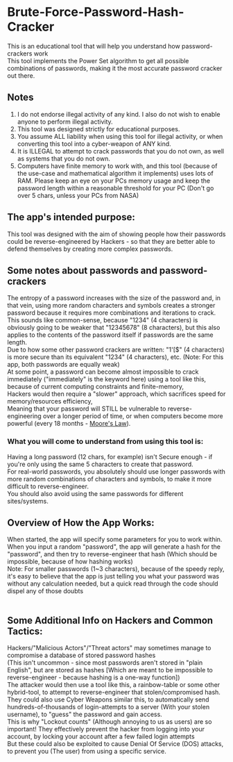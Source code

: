# Brute-Force-Password-Hash-Cracker
This is an educational tool that will help you understand how password-crackers work  <br>
This tool implements the Power Set algorithm to get all possible combinations of passwords, making it the most accurate password cracker out there.  <br>

## Notes
1. I do not endorse illegal activity of any kind. I also do not wish to enable anyone to perform illegal activity.
2. This tool was designed strictly for educational purposes.
3. You assume ALL liability when using this tool for illegal activity, or when converting this tool into a cyber-weapon of ANY kind.
4. It is ILLEGAL to attempt to crack passwords that you do not own, as well as systems that you do not own.
5. Computers have finite memory to work with, and this tool (because of the use-case and mathematical algorithm it implements) uses lots of RAM. Please keep an eye on your PCs memory usage and keep the password length within a reasonable threshold for your PC (Don't go over 5 chars, unless your PCs from NASA)

## The app's intended purpose:
This tool was designed with the aim of showing people how their passwords could be reverse-engineered by Hackers - so that they are better able to defend themselves by creating more complex passwords.

## Some notes about passwords and password-crackers
The entropy of a password increases with the size of the password and, in that vein, using more random characters and symbols creates a stronger password because it requires more combinations and iterations to crack.
<br>
This sounds like common-sense, because "1234" (4 characters) is obviously going to be weaker that "12345678" (8 characters), but this also applies to the contents of the password itself if passwords are the same length. 
<br>
Due to how some other password crackers are written: "1'[$" (4 characters) is more secure than its equivalent "1234" (4 characters), etc. (Note: For this app, both passwords are equally weak)
<br>
At some point, a password can become almost impossible to crack immediately ("immediately" is the keyword here) using a tool like this, because of current computing constraints and finite-memory,  <br>
Hackers would then require a "slower" approach, which sacrifices speed for memory/resources efficiency, <br>
Meaning that your password will STILL be vulnerable to reverse-engineering over a longer period of time, or when computers become more powerful (every 18 months - [Moore's Law](https://www.intel.com/content/www/us/en/newsroom/resources/moores-law.html)). <br>

### What you will come to understand from using this tool is:
Having a long password (12 chars, for example) isn't Secure enough - if you're only using the same 5 characters to create that password. <br>
For real-world passwords, you absolutely should use longer passwords with more random combinations of characters and symbols, to make it more difficult to reverse-engineer. <br>
You should also avoid using the same passwords for different sites/systems. <br>

## Overview of How the App Works:
When started, the app will specify some parameters for you to work within. <br>
When you input a random "password", the app will generate a hash for the "password", and then try to reverse-engineer that hash (Which should be impossible, because of how hashing works) 
<br>
Note: For smaller passwords (1~3 characters), because of the speedy reply, it's easy to believe that the app is just telling you what your password was without any calculation needed, but a quick read through the code should dispel any of those doubts
 <br>
 <br>
## Some Additional Info on Hackers and Common Tactics:
Hackers/"Malicious Actors"/"Threat actors" may sometimes manage to compromise a database of stored password hashes <br>
(This isn't uncommon - since most passwords aren't stored in "plain English", but are stored as hashes [Which are meant to be impossible to reverse-engineer - because hashing is a one-way function]) <br>
The attacker would then use a tool like this, a rainbow-table or some other hybrid-tool, to attempt to reverse-engineer that stolen/compromised hash. <br>
They could also use Cyber Weapons similar this, to automatically send hundreds-of-thousands of login-attempts to a server (With your stolen username), to "guess" the password and gain access. <br>
This is why "Lockout counts" (Although annoying to us as users) are so important! They effectively prevent the hacker from logging into your account, by locking your account after a few failed login attempts <br>
But these could also be exploited to cause Denial Of Service (DOS) attacks, to prevent you (The user) from using a specific service.<br>
